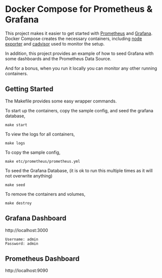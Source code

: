 # Docker Compose for Prometheus & Grafana

This project makes it easier to get started with [Prometheus](https://github.com/prometheus/prometheus) and [Grafana](https://github.com/grafana/grafana). Docker Compose creates the necessary containers, including [node exporter](https://github.com/prometheus/node_exporter) and [cadvisor](https://github.com/google/cadvisor) used to monitor the setup.

In addition, this project provides an example of how to seed Grafana with some dashboards and the Prometheus Data Source.

And for a bonus, when you run it locally you can monitor any other running containers.

## Getting Started

The Makefile provides some easy wrapper commands.

To start up the containers, copy the sample config, and seed the grafana database,

    make start

To view the logs for all containers,

    make logs

To copy the sample config,

    make etc/prometheus/prometheus.yml

To seed the Grafana Database, (it is ok to run this multiple times as it will not overwrite anything)

    make seed

To remove the containers and volumes,

    make destroy

## Grafana Dashboard

http://localhost:3000

    Username: admin
    Password: admin

## Prometheus Dashboard

http://localhost:9090
